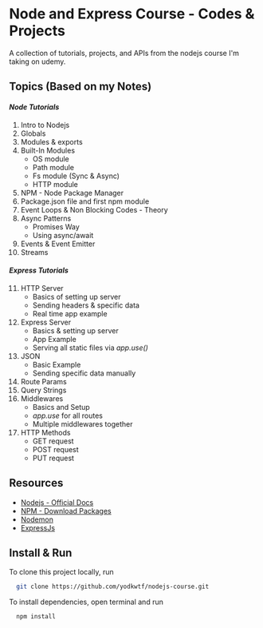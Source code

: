 # Node and Express Course - Codes & Projects

A collection of tutorials, projects, and APIs from the nodejs course I'm taking on udemy.

## Topics (Based on my Notes)

#### _Node Tutorials_

1. Intro to Nodejs
2. Globals
3. Modules & exports
4. Built-In Modules
   - OS module
   - Path module
   - Fs module (Sync & Async)
   - HTTP module
5. NPM - Node Package Manager
6. Package.json file and first npm module
7. Event Loops & Non Blocking Codes - Theory
8. Async Patterns
   - Promises Way
   - Using async/await
9. Events & Event Emitter
10. Streams

#### _Express Tutorials_

11. HTTP Server
    - Basics of setting up server
    - Sending headers & specific data
    - Real time app example
12. Express Server
    - Basics & setting up server
    - App Example
    - Serving all static files via _app.use()_
13. JSON
    - Basic Example
    - Sending specific data manually
14. Route Params
15. Query Strings
16. Middlewares
    - Basics and Setup
    - _app.use_ for all routes
    - Multiple middlewares together
17. HTTP Methods
    - GET request
    - POST request
    - PUT request

## Resources

- [Nodejs - Official Docs](https://nodejs.org/en/)
- [NPM - Download Packages](https://www.npmjs.com/)
- [Nodemon](https://www.npmjs.com/package/nodemon)
- [ExpressJs](https://www.npmjs.com/package/express)

## Install & Run

To clone this project locally, run

```bash
  git clone https://github.com/yodkwtf/nodejs-course.git
```

To install dependencies, open terminal and run

```bash
  npm install
```
